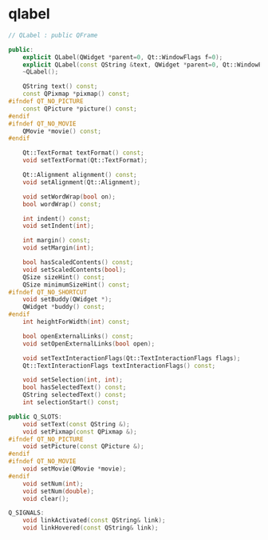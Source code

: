<!-- qlabel.md --- 
;; 
;; Description: 
;; Author: Hongyi Wu(吴鸿毅)
;; Email: wuhongyi@qq.com 
;; Created: 三 12月 13 20:29:00 2017 (+0800)
;; Last-Updated: 三 12月 13 20:29:57 2017 (+0800)
;;           By: Hongyi Wu(吴鸿毅)
;;     Update #: 1
;; URL: http://wuhongyi.cn -->

# qlabel


```cpp
// QLabel : public QFrame

public:
    explicit QLabel(QWidget *parent=0, Qt::WindowFlags f=0);
    explicit QLabel(const QString &text, QWidget *parent=0, Qt::WindowFlags f=0);
    ~QLabel();

    QString text() const;
    const QPixmap *pixmap() const;
#ifndef QT_NO_PICTURE
    const QPicture *picture() const;
#endif
#ifndef QT_NO_MOVIE
    QMovie *movie() const;
#endif

    Qt::TextFormat textFormat() const;
    void setTextFormat(Qt::TextFormat);

    Qt::Alignment alignment() const;
    void setAlignment(Qt::Alignment);

    void setWordWrap(bool on);
    bool wordWrap() const;

    int indent() const;
    void setIndent(int);

    int margin() const;
    void setMargin(int);

    bool hasScaledContents() const;
    void setScaledContents(bool);
    QSize sizeHint() const;
    QSize minimumSizeHint() const;
#ifndef QT_NO_SHORTCUT
    void setBuddy(QWidget *);
    QWidget *buddy() const;
#endif
    int heightForWidth(int) const;

    bool openExternalLinks() const;
    void setOpenExternalLinks(bool open);

    void setTextInteractionFlags(Qt::TextInteractionFlags flags);
    Qt::TextInteractionFlags textInteractionFlags() const;

    void setSelection(int, int);
    bool hasSelectedText() const;
    QString selectedText() const;
    int selectionStart() const;

public Q_SLOTS:
    void setText(const QString &);
    void setPixmap(const QPixmap &);
#ifndef QT_NO_PICTURE
    void setPicture(const QPicture &);
#endif
#ifndef QT_NO_MOVIE
    void setMovie(QMovie *movie);
#endif
    void setNum(int);
    void setNum(double);
    void clear();

Q_SIGNALS:
    void linkActivated(const QString& link);
    void linkHovered(const QString& link);
```

<!-- qlabel.md ends here -->
